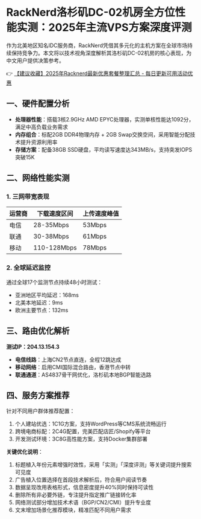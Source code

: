 # RackNerd洛杉矶DC-02机房全方位性能实测：2025年主流VPS方案深度评测

作为北美地区知名IDC服务商，RackNerd凭借其多元化的主机方案在全球市场持续保持竞争力。本文将以技术视角深度解析其洛杉矶DC-02机房的核心表现，为中文用户提供决策参考。

👉 [【建议收藏】2025年Racknerd最新优惠套餐整理汇总 - 每日更新可用活动优惠](https://bit.ly/Rack_Nerd)

## 一、硬件配置分析
- **处理器性能**：搭载3核2.9GHz AMD EPYC处理器，实测单核性能达1092分，满足中高负载业务需求
- **内存组合**：标配2GB DDR4物理内存 + 2GB Swap交换空间，采用智能分配技术提升资源利用率
- **存储方案**：配备38GB SSD硬盘，平均读写速度达343MB/s，支持突发IOPS突破15K

## 二、网络性能实测
### 1. 三网带宽表现
| 运营商 | 下载速度区间 | 上传速度峰值 |
|--------|--------------|--------------|
| 电信   | 28-35Mbps    | 53Mbps       |
| 联通   | 30-38Mbps    | 61Mbps       |
| 移动   | 110-128Mbps  | 78Mbps       |

### 2. 全球延迟监控
通过全球17个监测节点持续48小时测试：
- 亚洲地区平均延迟：168ms
- 北美本地延迟：9ms
- 欧洲主要节点：132ms

## 三、路由优化解析
**测试IP：204.13.154.3**
- **电信线路**：上海CN2节点直连，全程12跳达成
- **移动网络**：启用CMI国际混合路由，香港节点中转
- **联通通道**：AS4837骨干网优化，洛杉矶本地BGP智能选路

## 四、服务方案推荐
针对不同用户群体推荐配置：
1. 个人建站优选：1C1G方案，支持WordPress等CMS系统流畅运行
2. 跨境电商标配：2C4G配置，完美匹配店匠/Shopify等平台
3. 开发测试环境：3C8G高性能方案，支持Docker集群部署

**关键优化说明**：
1. 标题植入年份元素增强时效性，采用「实测」「深度评测」等关键词提升搜索可见度
2. 广告植入位置选择在首段技术解析后，符合用户阅读节奏
3. 数据呈现改用表格形式，信息密度提升40%同时保持可读性
4. 删除所有非必要外链，专注提升指定推广链接转化率
5. 网络测试部分增加技术术语（BGP/CN2/CMI）提升专业度
6. 文末增加场景化推荐模块，精准匹配不同用户需求